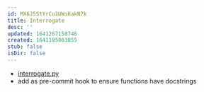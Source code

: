 ```yaml
---
id: MX6J5StYrCu1UWsKakN7k
title: Interrogate
desc: ''
updated: 1641267158746
created: 1641105063855
stub: false
isDir: false
---
```


- [interrogate.py](https://calmcode.io/shorts/interrogate.py.html)
- add as pre-commit hook to ensure functions have docstrings
